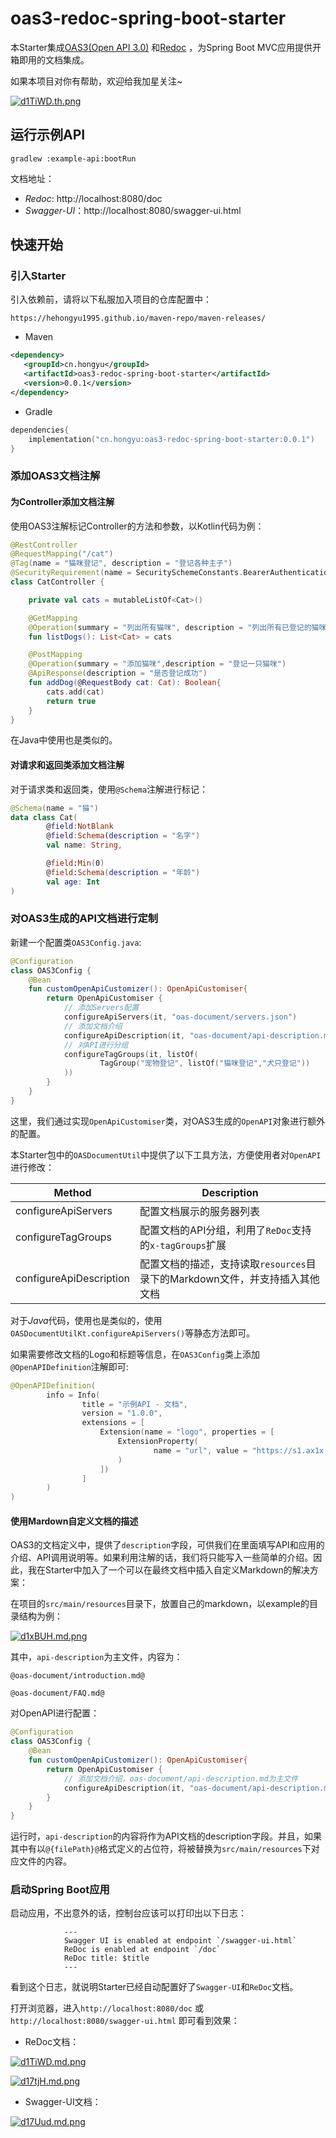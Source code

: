 # oas3-redoc-spring-boot-starter

本Starter集成[OAS3(Open API 3.0)](https://swagger.io/specification/) 和[Redoc](https://github.com/Redocly/redoc) ，为Spring Boot MVC应用提供开箱即用的文档集成。

如果本项目对你有帮助，欢迎给我加星关注~

[![d1TiWD.th.png](https://s1.ax1x.com/2020/08/19/d1TiWD.th.png)](https://imgchr.com/i/d1TiWD)

## 运行示例API

```
gradlew :example-api:bootRun
```

文档地址：

- *Redoc*: http://localhost:8080/doc
- *Swagger-UI*：http://localhost:8080/swagger-ui.html

## 快速开始

### 引入Starter

引入依赖前，请将以下私服加入项目的仓库配置中：

```
https://hehongyu1995.github.io/maven-repo/maven-releases/
```

- Maven

```xml
<dependency>
   <groupId>cn.hongyu</groupId>
   <artifactId>oas3-redoc-spring-boot-starter</artifactId>
   <version>0.0.1</version>
</dependency>
```

- Gradle

```kotlin
dependencies{
    implementation("cn.hongyu:oas3-redoc-spring-boot-starter:0.0.1")
}
```

### 添加OAS3文档注解

#### 为Controller添加文档注解

使用OAS3注解标记Controller的方法和参数，以Kotlin代码为例：

```kotlin
@RestController
@RequestMapping("/cat")
@Tag(name = "猫咪登记", description = "登记各种主子")
@SecurityRequirement(name = SecuritySchemeConstants.BearerAuthentication)
class CatController {

    private val cats = mutableListOf<Cat>()

    @GetMapping
    @Operation(summary = "列出所有猫咪", description = "列出所有已登记的猫咪")
    fun listDogs(): List<Cat> = cats

    @PostMapping
    @Operation(summary = "添加猫咪",description = "登记一只猫咪")
    @ApiResponse(description = "是否登记成功")
    fun addDog(@RequestBody cat: Cat): Boolean{
        cats.add(cat)
        return true
    }
}
```

在Java中使用也是类似的。

#### 对请求和返回类添加文档注解

对于请求类和返回类，使用`@Schema`注解进行标记：

```kotlin
@Schema(name = "猫")
data class Cat(
        @field:NotBlank
        @field:Schema(description = "名字")
        val name: String,

        @field:Min(0)
        @field:Schema(description = "年龄")
        val age: Int
)
```

### 对OAS3生成的API文档进行定制

新建一个配置类`OAS3Config.java`:

```kotlin
@Configuration
class OAS3Config {
    @Bean
    fun customOpenApiCustomizer(): OpenApiCustomiser{
        return OpenApiCustomiser {
            // 添加Servers配置
            configureApiServers(it, "oas-document/servers.json")
            // 添加文档介绍
            configureApiDescription(it, "oas-document/api-description.md")
            // 对API进行分组
            configureTagGroups(it, listOf(
                    TagGroup("宠物登记", listOf("猫咪登记","犬只登记"))
            ))
        }
    }
}
```

这里，我们通过实现`OpenApiCustomiser`类，对OAS3生成的`OpenAPI`对象进行额外的配置。

本Starter包中的`OASDocumentUtil`中提供了以下工具方法，方便使用者对`OpenAPI`进行修改：

Method|Description
---|---
configureApiServers|配置文档展示的服务器列表
configureTagGroups|配置文档的API分组，利用了`ReDoc`支持的`x-tagGroups`扩展
configureApiDescription|配置文档的描述，支持读取`resources`目录下的Markdown文件，并支持插入其他文档

对于*Java*代码，使用也是类似的，使用`OASDocumentUtilKt.configureApiServers()`等静态方法即可。

如果需要修改文档的Logo和标题等信息，在`OAS3Config`类上添加`@OpenAPIDefinition`注解即可:

```kotlin
@OpenAPIDefinition(
        info = Info(
                title = "示例API - 文档",
                version = "1.0.0",
                extensions = [
                    Extension(name = "logo", properties = [
                        ExtensionProperty(
                                name = "url", value = "https://s1.ax1x.com/2020/08/18/dMBXqI.jpg"
                        )
                    ])
                ]
        )
)
```

#### 使用Mardown自定义文档的描述

OAS3的文档定义中，提供了`description`字段，可供我们在里面填写API和应用的介绍、API调用说明等。如果利用注解的话，我们将只能写入一些简单的介绍。因此，我在Starter中加入了一个可以在最终文档中插入自定义Markdown的解决方案：

在项目的`src/main/resources`目录下，放置自己的markdown，以example的目录结构为例：

[![d1xBUH.md.png](https://s1.ax1x.com/2020/08/19/d1xBUH.md.png)](https://imgchr.com/i/d1xBUH)

其中，`api-description`为主文件，内容为：

```
@oas-document/introduction.md@

@oas-document/FAQ.md@
```

对OpenAPI进行配置：

```kotlin
@Configuration
class OAS3Config {
    @Bean
    fun customOpenApiCustomizer(): OpenApiCustomiser{
        return OpenApiCustomiser {
            // 添加文档介绍，oas-document/api-description.md为主文件
            configureApiDescription(it, "oas-document/api-description.md")
        }
    }
}
```

运行时，`api-description`的内容将作为API文档的description字段。并且，如果其中有以`@{filePath}@`格式定义的占位符，将被替换为`src/main/resources`下对应文件的内容。


### 启动Spring Boot应用

启动应用，不出意外的话，控制台应该可以打印出以下日志：

```
            ---
            Swagger UI is enabled at endpoint `/swagger-ui.html`
            ReDoc is enabled at endpoint `/doc`
            ReDoc title: $title
            ---
```

看到这个日志，就说明Starter已经自动配置好了`Swagger-UI`和`ReDoc`文档。

打开浏览器，进入`http://localhost:8080/doc` 或 `http://localhost:8080/swagger-ui.html` 即可看到效果：

- ReDoc文档：

[![d1TiWD.md.png](https://s1.ax1x.com/2020/08/19/d1TiWD.md.png)](https://imgchr.com/i/d1TiWD)

[![d17tjH.md.png](https://s1.ax1x.com/2020/08/19/d17tjH.md.png)](https://imgchr.com/i/d17tjH)

- Swagger-UI文档：

[![d17Uud.md.png](https://s1.ax1x.com/2020/08/19/d17Uud.md.png)](https://imgchr.com/i/d17Uud)






